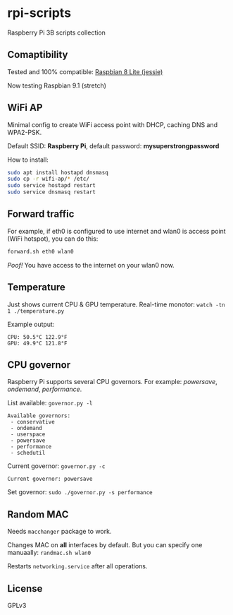 # rpi-scripts

Raspberry Pi 3B scripts collection

## Comaptibility

Tested and 100% compatible: [Raspbian 8 Lite (jessie)](http://downloads.raspberrypi.org/raspbian_lite/images/raspbian_lite-2017-07-05/)

Now testing Raspbian 9.1 (stretch)

## WiFi AP

Minimal config to create WiFi access point with DHCP, caching DNS and WPA2-PSK.

Default SSID: **Raspberry Pi**, default password: **mysuperstrongpassword**

How to install:

```bash
sudo apt install hostapd dnsmasq
sudo cp -r wifi-ap/* /etc/
sudo service hostapd restart
sudo service dnsmasq restart
```

## Forward traffic

For example, if eth0 is configured to use internet and wlan0 is access point (WiFi hotspot), you can do this:

```bash
forward.sh eth0 wlan0
```

*Poof!* You have access to the internet on your wlan0 now.

## Temperature

Just shows current CPU & GPU temperature. Real-time monotor: `watch -tn 1 ./temperature.py`

Example output:

```
CPU: 50.5°C 122.9°F
GPU: 49.9°C 121.8°F
```

## CPU governor

Raspberry Pi supports several CPU governors. For example: _powersave_, _ondemand_, _performance_.

List available: `governor.py -l`

```
Available governors:
 - conservative
 - ondemand
 - userspace
 - powersave
 - performance
 - schedutil
```

Current governor: `governor.py -c`

```
Current governor: powersave
```

Set governor: `sudo ./governor.py -s performance`

## Random MAC

Needs `macchanger` package to work.

Changes MAC on **all** interfaces by default. But you can specify one manuaally: `randmac.sh wlan0`

Restarts `networking.service` after all operations.

## License

GPLv3
